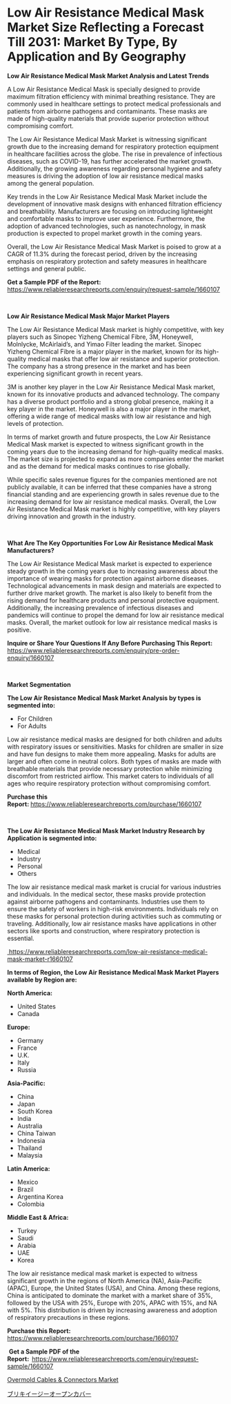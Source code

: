 <p><h1>Low Air Resistance Medical Mask Market Size Reflecting a Forecast Till 2031: Market By Type, By Application and By Geography</h1></p><p><strong>Low Air Resistance Medical Mask Market Analysis and Latest Trends</strong></p>
<p><p>A Low Air Resistance Medical Mask is specially designed to provide maximum filtration efficiency with minimal breathing resistance. They are commonly used in healthcare settings to protect medical professionals and patients from airborne pathogens and contaminants. These masks are made of high-quality materials that provide superior protection without compromising comfort.</p><p>The Low Air Resistance Medical Mask Market is witnessing significant growth due to the increasing demand for respiratory protection equipment in healthcare facilities across the globe. The rise in prevalence of infectious diseases, such as COVID-19, has further accelerated the market growth. Additionally, the growing awareness regarding personal hygiene and safety measures is driving the adoption of low air resistance medical masks among the general population.</p><p>Key trends in the Low Air Resistance Medical Mask Market include the development of innovative mask designs with enhanced filtration efficiency and breathability. Manufacturers are focusing on introducing lightweight and comfortable masks to improve user experience. Furthermore, the adoption of advanced technologies, such as nanotechnology, in mask production is expected to propel market growth in the coming years.</p><p>Overall, the Low Air Resistance Medical Mask Market is poised to grow at a CAGR of 11.3% during the forecast period, driven by the increasing emphasis on respiratory protection and safety measures in healthcare settings and general public.</p></p>
<p><strong>Get a Sample PDF of the Report:&nbsp;</strong> <a href="https://www.reliableresearchreports.com/enquiry/request-sample/1660107">https://www.reliableresearchreports.com/enquiry/request-sample/1660107</a></p>
<p>&nbsp;</p>
<p><strong>Low Air Resistance Medical Mask Major Market Players</strong></p>
<p><p>The Low Air Resistance Medical Mask market is highly competitive, with key players such as Sinopec Yizheng Chemical Fibre, 3M, Honeywell, Molnlycke, McAirlaid’s, and Yimao Filter leading the market. Sinopec Yizheng Chemical Fibre is a major player in the market, known for its high-quality medical masks that offer low air resistance and superior protection. The company has a strong presence in the market and has been experiencing significant growth in recent years.</p><p>3M is another key player in the Low Air Resistance Medical Mask market, known for its innovative products and advanced technology. The company has a diverse product portfolio and a strong global presence, making it a key player in the market. Honeywell is also a major player in the market, offering a wide range of medical masks with low air resistance and high levels of protection.</p><p>In terms of market growth and future prospects, the Low Air Resistance Medical Mask market is expected to witness significant growth in the coming years due to the increasing demand for high-quality medical masks. The market size is projected to expand as more companies enter the market and as the demand for medical masks continues to rise globally.</p><p>While specific sales revenue figures for the companies mentioned are not publicly available, it can be inferred that these companies have a strong financial standing and are experiencing growth in sales revenue due to the increasing demand for low air resistance medical masks. Overall, the Low Air Resistance Medical Mask market is highly competitive, with key players driving innovation and growth in the industry.</p></p>
<p>&nbsp;</p>
<p><strong>What Are The Key Opportunities For Low Air Resistance Medical Mask Manufacturers?</strong></p>
<p><p>The Low Air Resistance Medical Mask market is expected to experience steady growth in the coming years due to increasing awareness about the importance of wearing masks for protection against airborne diseases. Technological advancements in mask design and materials are expected to further drive market growth. The market is also likely to benefit from the rising demand for healthcare products and personal protective equipment. Additionally, the increasing prevalence of infectious diseases and pandemics will continue to propel the demand for low air resistance medical masks. Overall, the market outlook for low air resistance medical masks is positive.</p></p>
<p><strong>Inquire or Share Your Questions If Any Before Purchasing This Report:</strong> <a href="https://www.reliableresearchreports.com/enquiry/pre-order-enquiry/1660107">https://www.reliableresearchreports.com/enquiry/pre-order-enquiry/1660107</a></p>
<p>&nbsp;</p>
<p><strong>Market Segmentation</strong></p>
<p><strong>The Low Air Resistance Medical Mask Market Analysis by types is segmented into:</strong></p>
<p><ul><li>For Children</li><li>For Adults</li></ul></p>
<p><p>Low air resistance medical masks are designed for both children and adults with respiratory issues or sensitivities. Masks for children are smaller in size and have fun designs to make them more appealing. Masks for adults are larger and often come in neutral colors. Both types of masks are made with breathable materials that provide necessary protection while minimizing discomfort from restricted airflow. This market caters to individuals of all ages who require respiratory protection without compromising comfort.</p></p>
<p><strong>Purchase this Report:&nbsp;</strong><a href="https://www.reliableresearchreports.com/purchase/1660107">https://www.reliableresearchreports.com/purchase/1660107</a></p>
<p>&nbsp;</p>
<p><strong>The Low Air Resistance Medical Mask Market Industry Research by Application is segmented into:</strong></p>
<p><ul><li>Medical</li><li>Industry</li><li>Personal</li><li>Others</li></ul></p>
<p><p>The low air resistance medical mask market is crucial for various industries and individuals. In the medical sector, these masks provide protection against airborne pathogens and contaminants. Industries use them to ensure the safety of workers in high-risk environments. Individuals rely on these masks for personal protection during activities such as commuting or traveling. Additionally, low air resistance masks have applications in other sectors like sports and construction, where respiratory protection is essential.</p></p>
<p><a href="https://www.reliableresearchreports.com/low-air-resistance-medical-mask-market-r1660107">&nbsp;https://www.reliableresearchreports.com/low-air-resistance-medical-mask-market-r1660107</a></p>
<p><strong>In terms of Region, the Low Air Resistance Medical Mask Market Players available by Region are:</strong></p>
<p>
    <p> <strong> North America: </strong>
        <ul>
            <li>United States</li>
            <li>Canada</li>
        </ul>
        </p> 
    <p> <strong> Europe: </strong>
        <ul>
            <li>Germany</li>
            <li>France</li>
            <li>U.K.</li>
            <li>Italy</li>
            <li>Russia</li>
        </ul>
        </p> 
    <p> <strong> Asia-Pacific: </strong>
        <ul>
            <li>China</li>
            <li>Japan</li>
            <li>South Korea</li>
            <li>India</li>
            <li>Australia</li>
            <li>China Taiwan</li>
            <li>Indonesia</li>
            <li>Thailand</li>
            <li>Malaysia</li>
        </ul>
        </p> 
    <p> <strong> Latin America: </strong>
        <ul>
            <li>Mexico</li>
            <li>Brazil</li>
            <li>Argentina Korea</li>
            <li>Colombia</li>
        </ul>
        </p> 
    <p> <strong> Middle East & Africa: </strong>
        <ul>
            <li>Turkey</li>
            <li>Saudi</li>
            <li>Arabia</li>
            <li>UAE</li>
            <li>Korea</li>
        </ul>
    </p>
    </p>
<p><p>The low air resistance medical mask market is expected to witness significant growth in the regions of North America (NA), Asia-Pacific (APAC), Europe, the United States (USA), and China. Among these regions, China is anticipated to dominate the market with a market share of 35%, followed by the USA with 25%, Europe with 20%, APAC with 15%, and NA with 5%. This distribution is driven by increasing awareness and adoption of respiratory precautions in these regions.</p></p>
<p><strong>Purchase this Report: </strong><a href="https://www.reliableresearchreports.com/purchase/1660107">https://www.reliableresearchreports.com/purchase/1660107</a></p>
<p>&nbsp;<strong>Get a Sample PDF of the Report:&nbsp;&nbsp;</strong><a href="https://www.reliableresearchreports.com/enquiry/request-sample/1660107">https://www.reliableresearchreports.com/enquiry/request-sample/1660107</a></p>
<p><strong></strong></p>
<p><p><a href="https://github.com/HenrietteMills1/Market-Research-Report-List-1/blob/main/overmold-cables-connectors-market.md">Overmold Cables & Connectors Market</a></p><p><a href="https://github.com/KaliMetz2023/Market-Research-Report-List-1/blob/main/7551071117942.md">ブリキイージーオープンカバー</a></p></p>